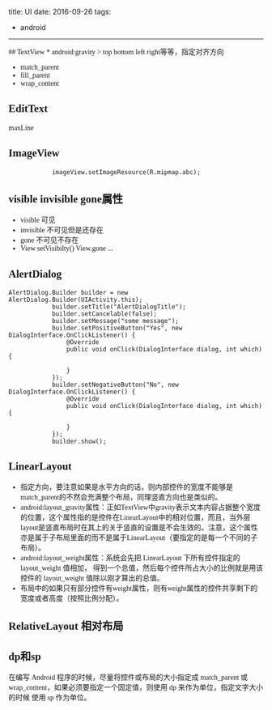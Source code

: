 title: UI
date: 2016-09-26
tags:
- android
 
---
<font style="font-family:微软雅黑">
## TextView
* android:gravity
> top bottom left right等等，指定对齐方向

* match\_parent
* fill\_parent 
* wrap_content

## EditText
maxLine
## ImageView
                imageView.setImageResource(R.mipmap.abc);
## visible invisible gone属性
* visible 可见
* invisible 不可见但是还存在
* gone 不可见不存在
* View setVisibilty() View.gone ...
## AlertDialog
	AlertDialog.Builder builder = new AlertDialog.Builder(UIActivity.this);
                builder.setTitle("AlertDialogTitle");
                builder.setCancelable(false);
                builder.setMessage("some message");
                builder.setPositiveButton("Yes", new DialogInterface.OnClickListener() {
                    @Override
                    public void onClick(DialogInterface dialog, int which) {

                    }
                });
                builder.setNegativeButton("No", new DialogInterface.OnClickListener() {
                    @Override
                    public void onClick(DialogInterface dialog, int which) {

                    }
                });
                builder.show();
## LinearLayout
* 指定方向，要注意如果是水平方向的话，则内部控件的宽度不能够是match_parent的不然会充满整个布局，同理竖直方向也是类似的。
* android:layout_gravity属性：正如TextView中gravity表示文本内容占据整个宽度的位置，这个属性指的是控件在LinearLayout中的相对位置，而且，当外层layout是竖直布局时在其上的关于竖直的设置是不会生效的。注意，这个属性亦是属于子布局里面的而不是属于LinearLayout（要指定的是每一个不同的子布局）。
* android:layout\_weight属性：系统会先把 LinearLayout 下所有控件指定的 layout\_weight 值相加， 得到一个总值，然后每个控件所占大小的比例就是用该控件的 layout_weight 值除以刚才算出的总值。
* 布局中的如果只有部分控件有weight属性，则有weight属性的控件共享剩下的宽度或者高度（按照比例分配）。

## RelativeLayout 相对布局

## dp和sp
在编写 Android 程序的时候，尽量将控件或布局的大小指定成 match_parent
或 wrap_content，如果必须要指定一个固定值，则使用 dp 来作为单位，指定文字大小的时候
使用 sp 作为单位。